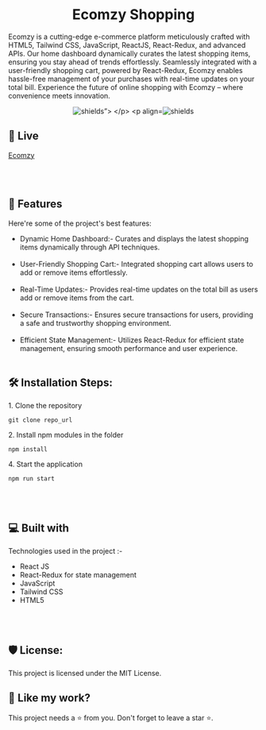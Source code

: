 <h1 align="center" id="title">Ecomzy Shopping</h1>

<p id="description">Ecomzy is a cutting-edge e-commerce platform meticulously crafted with HTML5, Tailwind CSS, JavaScript, ReactJS, React-Redux, and advanced APIs. Our home dashboard dynamically curates the latest shopping items, ensuring you stay ahead of trends effortlessly. Seamlessly integrated with a user-friendly shopping cart, powered by React-Redux, Ecomzy enables hassle-free management of your purchases with real-time updates on your total bill. Experience the future of online shopping with Ecomzy – where convenience meets innovation.</p>

<p align="center">
  <img src="https://img.shields.io/badge/License-MIT-green" alt="shields”>
</p>
<p align="center"><img src="https://img.shields.io/badge/License-AGPL-blue" alt="shields"></p>

<h2>🚀 Live </h2>

[Ecomzy](https://ecomzy-shoppingapp.netlify.app/)

  
<br></br>
  
<h2>🧐 Features</h2>

Here're some of the project's best features:

*   Dynamic Home Dashboard:- Curates and displays the latest shopping items dynamically through API techniques.
<br></br>
*  User-Friendly Shopping Cart:- Integrated shopping cart allows users to add or remove items effortlessly.
<br></br>
*   Real-Time Updates:- Provides real-time updates on the total bill as users add or remove items from the cart.
<br></br>
*   Secure Transactions:- Ensures secure transactions for users, providing a safe and trustworthy shopping environment.
<br></br>
*   Efficient State Management:- Utilizes React-Redux for efficient state management, ensuring smooth performance and user experience.
<br></br>

<h2>🛠️ Installation Steps:</h2>

<p>1. Clone the repository</p>

```
git clone repo_url
```

<p>2. Install npm modules in the folder</p>

```
npm install
```


<p>4. Start the application</p>

```
npm run start
```

  
  
<br></br>

<h2>💻 Built with</h2>

Technologies used in the project :-

*   React JS 
*   React-Redux for state management
*   JavaScript
*   Tailwind CSS
*   HTML5

<br></br>

<h2>🛡️ License:</h2>

This project is licensed under the MIT License.

<h2>💖 Like my work?</h2>

This project needs a ⭐️ from you. Don't forget to leave a star ⭐️.
